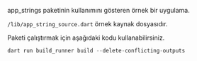 app_strings paketinin kullanımını gösteren örnek bir uygulama.

`/lib/app_string_source.dart` örnek kaynak dosyasıdır.

Paketi çalıştırmak için aşağıdaki kodu kullanabilirsiniz.

```dart
dart run build_runner build --delete-conflicting-outputs
```
